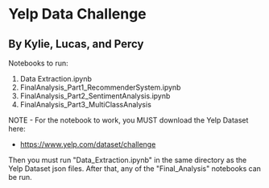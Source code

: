 # Yelp Data Challenge
## By Kylie, Lucas, and Percy

Notebooks to run:
1. Data Extraction.ipynb
2. FinalAnalysis_Part1_RecommenderSystem.ipynb
3. FinalAnalysis_Part2_SentimentAnalysis.ipynb
4. FinalAnalysis_Part3_MultiClassAnalysis

NOTE - For the notebook to work, you MUST download the Yelp Dataset here: 
* https://www.yelp.com/dataset/challenge

Then you must run "Data_Extraction.ipynb" in the same directory as the Yelp Dataset json files. After that, any of the "Final_Analysis" notebooks can be run.
